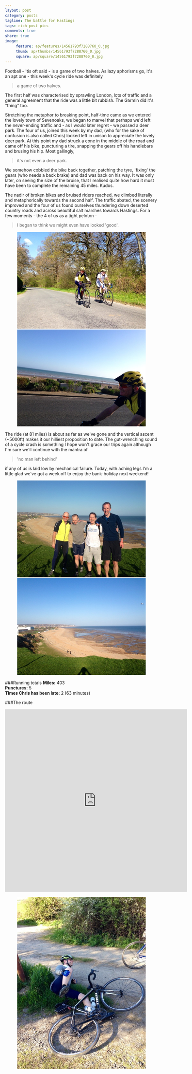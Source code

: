 ```yaml
---
layout: post
category: posts
tagline: The battle for Hastings
tags: rich post pics
comments: true
share: true
image: 
     feature: ap/features/14561793f7288760_0.jpg
     thumb: ap/thumbs/14561793f7288760_0.jpg
     square: ap/square/14561793f7288760_0.jpg
---
```

Football - 'tis oft said - is a game of two halves. As lazy aphorisms go, it's an apt one - this week's cycle ride was definitely

> a game of two halves.

The first half was characterised by sprawling London, lots of traffic and a general agreement that the ride was a little bit rubbish. The Garmin did it's "thing" too.

Stretching the metaphor to breaking point, half-time came as we entered the lovely town of Sevenoaks, we began to marvel that perhaps we'd left the never-ending traffic and - as I would later regret - we passed a deer park. The four of us, joined this week by my dad, (who for the sake of confusion is also called Chris) looked left in unison to appreciate the lovely deer park. At this point my dad struck a cone in the middle of the road and came off his bike, puncturing a tire, snapping the gears off his handlebars and brusing his hip. Most gallingly, 

> it's not even a deer park.

We somehow cobbled the bike back together, patching the tyre, 'fixing' the gears (who needs a back brake) and dad was back on his way. It was only later, on seeing the size of the bruise, that I realised quite how hard it must have been to complete the remaining 45 miles. Kudos.

The nadir of broken bikes and bruised riders reached, we climbed literally and metaphorically towards the second half. The traffic abated, the scenery improved and the four of us found ourselves thundering down deserted country roads and across beautiful salt marshes towards Hastings. For a few moments - the 4 of us as a tight peloton - 

> I began to think we might even have looked 'good'.

<figure class="half">
<a href="/images/ap/standard/14561793f7288760_1.jpg">
<img src="/images/ap/standard/14561793f7288760_1.jpg">
</a><a href="/images/ap/standard/14561793f7288760_3.jpg">
<img src="/images/ap/standard/14561793f7288760_3.jpg">
</a></figure>

The ride (at 81 miles) is about as far as we've gone and the vertical ascent (~5000ft) makes it our hilliest proposition to date. The gut-wrenching sound of a cycle crash is something I hope won't grace our trips again although I'm sure we'll continue with the mantra of

> 'no man left behind'

if any of us is laid low by mechanical failure. Today, with aching legs I'm a little glad we've got a week off to enjoy the bank-holiday next weekend!

<figure class="half">
<a href="/images/ap/standard/14561793f7288760_0.jpg">
<img src="/images/ap/standard/14561793f7288760_0.jpg">
</a><a href="/images/ap/standard/14561793f7288760_4.jpg">
<img src="/images/ap/standard/14561793f7288760_4.jpg">
</a></figure>

###Running totals
<i class="icon-road"></i>**Miles:** 403<br>
<i class="icon-wrench"></i>**Punctures:** 5<br>
<i class="icon-time"></i>**Times Chris has been late:** 2 (63 minutes)<br>

###The route

<iframe width='600' height='600' frameborder='0' src='http://connect.garmin.com:80/course/embed/6226292'></iframe>

<figure>
<a href="/images/ap/standard/14561793f7288760_2.jpg">
<img src="/images/ap/standard/14561793f7288760_2.jpg">
</a></figure>
